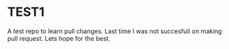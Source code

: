 # TEST1
A test repo to learn pull changes.
Last time I was not succesfull on making pull request.
Lets hope for the best.


